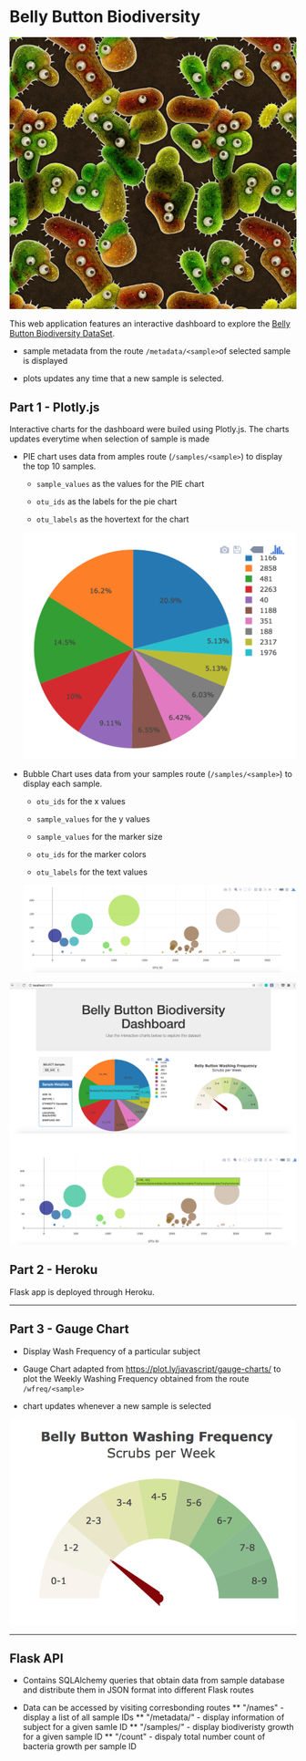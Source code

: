 # Belly Button Biodiversity

![Bacteria by filterforge.com](Images/bacteria_by_filterforgedotcom.jpg)

This web application features an interactive dashboard to explore the [Belly Button Biodiversity DataSet](http://robdunnlab.com/projects/belly-button-biodiversity/).

* sample metadata from the route `/metadata/<sample>`of selected sample is displayed 

* plots updates any time that a new sample is selected.

## Part 1 - Plotly.js

Interactive charts for the dashboard were builed using Plotly.js. 
The charts updates everytime when selection of sample is made

* PIE chart uses data from amples route (`/samples/<sample>`) to display the top 10 samples.
 
  * `sample_values` as the values for the PIE chart

  * `otu_ids` as the labels for the pie chart

  * `otu_labels` as the hovertext for the chart

  ![PIE Chart](Images/pie_chart.png)

* Bubble Chart uses data from your samples route (`/samples/<sample>`) to display each sample.

  * `otu_ids` for the x values

  * `sample_values` for the y values

  * `sample_values` for the marker size

  * `otu_ids` for the marker colors

  * `otu_labels` for the text values

  ![Bubble Chart](Images/bubble_chart.png)



![Example Dashboard Page](Images/dashboard_part1.png)
![Example Dashboard Page](Images/dashboard_part2.png)

## Part 2 - Heroku

Flask app is deployed through Heroku.


- - -

## Part 3 - Gauge Chart

* Display Wash Frequency of a particular subject

* Gauge Chart adapted from <https://plot.ly/javascript/gauge-charts/> to plot the Weekly Washing Frequency obtained from the route `/wfreq/<sample>`

* chart updates whenever a new sample is selected

![Weekly Washing Frequency Gauge](Images/gauge.png)

- - -

## Flask API

* Contains SQLAlchemy queries that obtain data from sample database and distribute them in JSON format into different Flask routes

* Data can be accessed by visiting corresbonding routes
** "/names"  - display a list of all sample IDs
** "/metadata/<sample>"  -  display information of subject for a given samle ID
** "/samples/<sample>" -  display biodiveristy growth for a given sample ID
** "/count"  -  dispaly total number count of bacteria growth per sample ID

